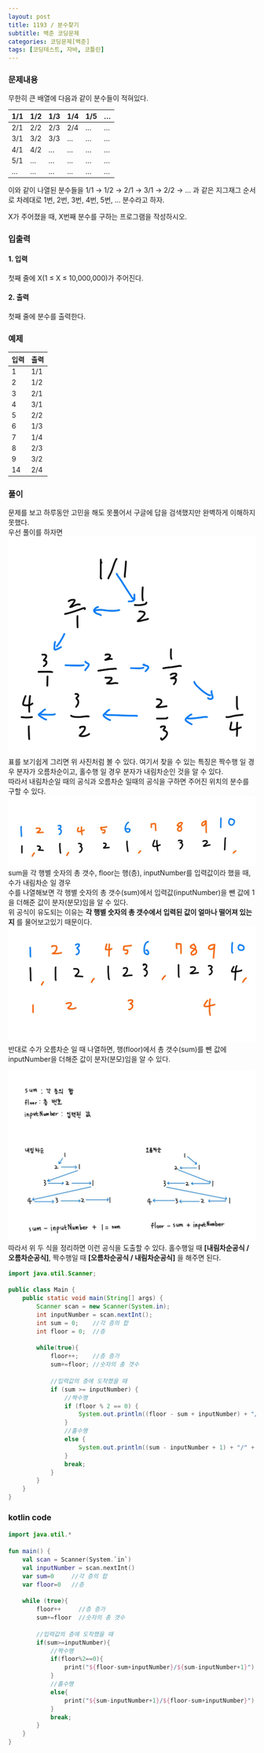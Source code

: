 ```yaml
---
layout: post 
title: 1193 / 분수찾기
subtitle: 백준 코딩문제 
categories: 코딩문제[백준]
tags: [코딩테스트, 자바, 코틀린]
---
```

### 문제내용

무한히 큰 배열에 다음과 같이 분수들이 적혀있다.

| 1/1 |	1/2 |	1/3 |	1/4 | 1/5 | … |
|---- |---- |---- |---- |---- |----|
| 2/1 |	2/2 |	2/3 |	2/4 | …   | … |
| 3/1 |	3/2 |	3/3 |	…   | …	  | … |
| 4/1 |	4/2 |	…   |	…   | …   | … |
| 5/1 |	…   |	…   |	…   | …   | … |
| …	|  …	 |  …	 |   …	  | …	  | … |

이와 같이 나열된 분수들을 1/1 → 1/2 → 2/1 → 3/1 → 2/2 → … 과 같은 지그재그 순서로 차례대로 1번, 2번, 3번, 4번, 5번, … 분수라고 하자.

X가 주어졌을 때, X번째 분수를 구하는 프로그램을 작성하시오.

### 입출력

#### 1. 입력

첫째 줄에 X(1 ≤ X ≤ 10,000,000)가 주어진다.
#### 2. 출력

첫째 줄에 분수를 출력한다.

### 예제

| 입력  | 출력 |
|-----|--|
| 1   | 1/1 |
| 2   | 1/2 |
| 3   | 2/1 |
| 4   | 3/1 |
| 5   | 2/2 |
| 6   | 1/3 |
| 7   | 1/4 |
| 8   | 2/3 |
| 9   | 3/2 |
| 14  | 2/4 |

### 풀이
문제를 보고 하루동안 고민을 해도 못풀어서 구글에 답을 검색했지만 완벽하게 이해하지 못했다.   
우선 풀이를 하자면   
![표 풀이 1번](/assets/images/postImage/1193-분수찾기-1.jpg)   
표를 보기쉽게 그리면 위 사진처럼 볼 수 있다. 여기서 찾을 수 있는 특징은 짝수행 일 경우 분자가 오름차순이고, 홀수행 일 경우 분자가 내림차순인 것을 알 수 있다.   
따라서 내림차순일 때의 공식과 오름차순 일때의 공식을 구하면 주어진 위치의 분수를 구할 수 있다.   
![차순별 공식](/assets/images/postImage/1193-분수찾기-3.jpg)   
sum을 각 행별 숫자의 총 갯수, floor는 행(층), inputNumber를 입력값이라 했을 때, 수가 내림차순 일 경우   
수를 나열해보면 각 행별 숫자의 총 갯수(sum)에서 입력값(inputNumber)을 뺀 값에 1을 더해준 값이 분자(분모)임을 알 수 있다.   
위 공식이 유도되는 이유는 **각 행별 숫자의 총 갯수에서 입력된 값이 얼마나 떨어져 있는지** 를 물어보고있기 때문이다.   
![차순별 공식](/assets/images/postImage/1193-분수찾기-4.jpg)   
반대로 수가 오름차순 일 때 나열하면, 행(floor)에서 총 갯수(sum)를 뺀 값에 inputNumber을 더해준 값이 분자(분모)임을 알 수 있다.

![차순별 공식](/assets/images/postImage/1193-분수찾기-2.jpg)   
따라서 위 두 식을 정리하면 이런 공식을 도출할 수 있다. 홀수행일 때 **[내림차순공식 / 오름차순공식]**, 짝수행일 때 **[오름차순공식 / 내림차순공식]** 을 해주면 된다.

```java
import java.util.Scanner;

public class Main {
    public static void main(String[] args) {
        Scanner scan = new Scanner(System.in);
        int inputNumber = scan.nextInt();
        int sum = 0;    //각 층의 합
        int floor = 0;  //층
        
        while(true){
            floor++;    //층 증가
            sum+=floor; //숫자의 총 갯수
            
            //입력값의 층에 도착했을 때
            if (sum >= inputNumber) {
                //짝수행
                if (floor % 2 == 0) {
                    System.out.println((floor - sum + inputNumber) + "/" + (sum - inputNumber + 1));
                }
                //홀수행
                else {
                    System.out.println((sum - inputNumber + 1) + "/" + (floor - sum + inputNumber));
                }
                break;
            }
        }
    }
}
```
### kotlin code

```kotlin
import java.util.*

fun main() {
    val scan = Scanner(System.`in`)
    val inputNumber = scan.nextInt()
    var sum=0     //각 층의 합
    var floor=0   //층
    
    while (true){
        floor++     //층 증가
        sum+=floor  //숫자의 총 갯수
        
        //입력값의 층에 도착했을 때
        if(sum>=inputNumber){
            //짝수행
            if(floor%2==0){
                print("${floor-sum+inputNumber}/${sum-inputNumber+1}")
            }
            //홀수행
            else{
                print("${sum-inputNumber+1}/${floor-sum+inputNumber}")
            }
            break;
        }
    }
}

```
